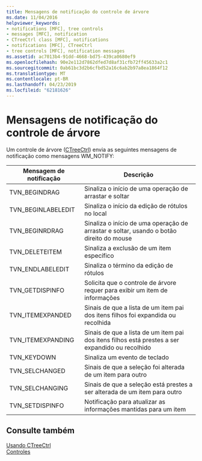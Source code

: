 ```yaml
---
title: Mensagens de notificação do controle de árvore
ms.date: 11/04/2016
helpviewer_keywords:
- notifications [MFC], tree controls
- messages [MFC], notification
- CTreeCtrl class [MFC], notifications
- notifications [MFC], CTreeCtrl
- tree controls [MFC], notification messages
ms.assetid: ac7013b4-91dd-4668-bd75-439ca0680ef9
ms.openlocfilehash: 90e2e112d7862dfed7d8af31cfb72ff45633a2c1
ms.sourcegitcommit: 0ab61bc3d2b6cfbd52a16c6ab2b97a8ea1864f12
ms.translationtype: MT
ms.contentlocale: pt-BR
ms.lasthandoff: 04/23/2019
ms.locfileid: "62181626"
---
```

# <a name="tree-control-notification-messages"></a>Mensagens de notificação do controle de árvore

Um controle de árvore ([CTreeCtrl](../mfc/reference/ctreectrl-class.md)) envia as seguintes mensagens de notificação como mensagens WM_NOTIFY:

|Mensagem de notificação|Descrição|
|--------------------------|-----------------|
|TVN_BEGINDRAG|Sinaliza o início de uma operação de arrastar e soltar|
|TVN_BEGINLABELEDIT|Sinaliza o início da edição de rótulos no local|
|TVN_BEGINRDRAG|Sinaliza o início de uma operação de arrastar e soltar, usando o botão direito do mouse|
|TVN_DELETEITEM|Sinaliza a exclusão de um item específico|
|TVN_ENDLABELEDIT|Sinaliza o término da edição de rótulos|
|TVN_GETDISPINFO|Solicita que o controle de árvore requer para exibir um item de informações|
|TVN_ITEMEXPANDED|Sinais de que a lista de um item pai dos itens filhos foi expandida ou recolhida|
|TVN_ITEMEXPANDING|Sinais de que a lista de um item pai dos itens filhos está prestes a ser expandido ou recolhido|
|TVN_KEYDOWN|Sinaliza um evento de teclado|
|TVN_SELCHANGED|Sinais de que a seleção foi alterada de um item para outro|
|TVN_SELCHANGING|Sinais de que a seleção está prestes a ser alterada de um item para outro|
|TVN_SETDISPINFO|Notificação para atualizar as informações mantidas para um item|

## <a name="see-also"></a>Consulte também

[Usando CTreeCtrl](../mfc/using-ctreectrl.md)<br/>
[Controles](../mfc/controls-mfc.md)
